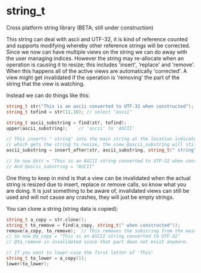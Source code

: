 # string_t

Cross platform string library (BETA; still under construction)

This string can deal with ascii and UTF-32, it is kind of reference counted and
supports modifying whereby other reference strings will be corrected.
Since we now can have multiple views on the string we can do away with the user
managing indices. However the string may re-allocate when an operation is causing
it to resize; this includes 'insert', 'replace' and 'remove'.
When this happens all of the active views are automatically 'corrected'. A view
might get invalidated if the operation is 'removing' the part of the string that
the view is watching.

Instead we can do things like this:

``` c++
string_t str("This is an ascii converted to UTF-32 when constructed");
string_t tofind = str(11,16); // select "ascii"

string_t ascii_substring = find(str, tofind);
upper(ascii_substring);    // 'ascii' to 'ASCII'

// This inserts " string" into the main string at the location indicated by @ascii_substring
// which gets the string to resize, the view @ascii_substring will still be correct.
ascii_substring = insert_after(str, ascii_substring, string_t(" string"));

// So now @str = "This is an ASCII string converted to UTF-32 when constructed"
// And @ascii_substring = "ASCII"
```

One thing to keep in mind is that a view can be invalidated when the actual string is
resized due to insert, replace or remove calls, so know what you are doing. It is just
something to be aware of, invalidated views can still be used and will not cause any
crashes, they will just be empty strings.

You can clone a string (string data is copied):

``` c++
string_t a_copy = str.clone();
string_t to_remove = find(a_copy, string_t(" when constructed"));
remove(a_copy, to_remove);  // This removes the substring from the main string
// So now @a_copy = "This is an ASCII string converted to UTF-32"
// @to_remove is invalidated since that part does not exist anymore.

// If you want to lower-case the first letter of 'This'
string_t to_lower = a_copy(1);
lower(to_lower);
```
